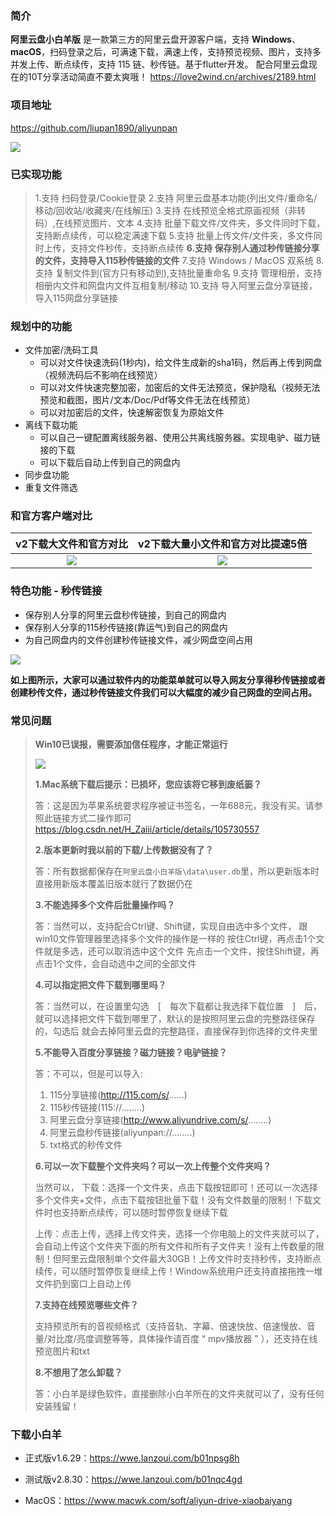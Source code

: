 ### 简介
**阿里云盘小白羊版** 是一款第三方的阿里云盘开源客户端，支持 **Windows**、 **macOS**，扫码登录之后，可满速下载，满速上传，支持预览视频、图片，支持多并发上传、断点续传，支持 115 链、秒传链。基于flutter开发。
配合阿里云盘现在的10T分享活动简直不要太爽哦！
https://love2wind.cn/archives/2189.html

### 项目地址

https://github.com/liupan1890/aliyunpan

![](https://cdn.jsdelivr.net/gh/love2wind/cloudimg/img/9a7a0adc47a9a40c5afc4420ed0b55a0.webp)

### 已实现功能

> 1.支持 扫码登录/Cookie登录
> 2.支持 阿里云盘基本功能(列出文件/重命名/移动/回收站/收藏夹/在线解压)
> 3.支持 在线预览全格式原画视频（非转码）,在线预览图片、文本
> 4.支持 批量下载文件/文件夹，多文件同时下载，支持断点续传，可以稳定满速下载
> 5.支持 批量上传文件/文件夹，多文件同时上传，支持文件秒传，支持断点续传
> **6.支持 保存别人通过秒传链接分享的文件，支持导入115秒传链接的文件**
> 7.支持 Windows / MacOS 双系统
> 8.支持 复制文件到(官方只有移动到),支持批量重命名
> 9.支持 管理相册，支持相册内文件和网盘内文件互相复制/移动
> 10.支持 导入阿里云盘分享链接，导入115网盘分享链接

### 规划中的功能

- 文件加密/洗码工具
  - 可以对文件快速洗码(1秒内)，给文件生成新的sha1码，然后再上传到网盘（视频洗码后不影响在线预览）
  - 可以对文件快速完整加密，加密后的文件无法预览，保护隐私（视频无法预览和截图，图片/文本/Doc/Pdf等文件无法在线预览）
  - 可以对加密后的文件，快速解密恢复为原始文件
- 离线下载功能
  - 可以自己一键配置离线服务器、使用公共离线服务器。实现电驴、磁力链接的下载
  - 可以下载后自动上传到自己的网盘内
- 同步盘功能
- 重复文件筛选

### 和官方客户端对比

|                    v2下载大文件和官方对比                    |              v2下载大量小文件和官方对比提速5倍               |
| :----------------------------------------------------------: | :----------------------------------------------------------: |
| ![](https://cdn.jsdelivr.net/gh/love2wind/cloudimg/img/389f8bcb4ce26063707baf19d2752f81.gif) | <img src="https://cdn.jsdelivr.net/gh/love2wind/cloudimg/img/a01ca38332dfd3882a527f8760d020b8.gif"  /> |

### 特色功能 - 秒传链接

- 保存别人分享的阿里云盘秒传链接，到自己的网盘内
- 保存别人分享的115秒传链接(靠运气)到自己的网盘内
- 为自己网盘内的文件创建秒传链接文件，减少网盘空间占用

![](https://cdn.jsdelivr.net/gh/love2wind/cloudimg/img/143055eb03fc0ebf42d8b906e8c6e66e.webp)

**如上图所示，大家可以通过软件内的功能菜单就可以导入网友分享得秒传链接或者创建秒传文件，通过秒传链接文件我们可以大幅度的减少自己网盘的空间占用。**

### 常见问题

> **Win10已误报，需要添加信任程序，才能正常运行**
>
> ![](https://cdn.jsdelivr.net/gh/love2wind/cloudimg/img/ebc10677f94145a6d15be9817d5b7a6e.gif)
>
> **1.Mac系统下载后提示：已损坏，您应该将它移到废纸篓？**
>
> 答：这是因为苹果系统要求程序被证书签名，一年688元，我没有买。请参照此链接方式二操作即可 https://blog.csdn.net/H_Zaiii/article/details/105730557
>
> **2.版本更新时我以前的下载/上传数据没有了？**
>
> 答：所有数据都保存在`阿里云盘小白羊版\data\user.db`里，所以更新版本时直接用新版本覆盖旧版本就行了数据仍在
>
> **3.不能选择多个文件后批量操作吗？**
>
> 答：当然可以，支持配合Ctrl键、Shift键，实现自由选中多个文件，
> 跟win10文件管理器里选择多个文件的操作是一样的
> 按住Ctrl键，再点击1个文件就是多选，还可以取消选中这个文件
> 先点击一个文件，按住Shift键，再点击1个文件，会自动选中之间的全部文件
>
> **4.可以指定把文件下载到哪里吗？**
>
> 答：当然可以，在设置里勾选　[　每次下载都让我选择下载位置　]　后，就可以选择把文件下载到哪里了，默认的是按照阿里云盘的完整路径保存的，勾选后 就会去掉阿里云盘的完整路径，直接保存到你选择的文件夹里
>
> **5.不能导入百度分享链接？磁力链接？电驴链接？**
>
> 答：不可以，但是可以导入:
>
> 1. 115分享链接(http://115.com/s/......)
> 2. 115秒传链接(115://........)
> 3. 阿里云盘分享链接(http://www.aliyundrive.com/s/........)
> 4. 阿里云盘秒传链接(aliyunpan://........)
> 5. txt格式的秒传文件
>
> **6.可以一次下载整个文件夹吗？可以一次上传整个文件夹吗？**
>
> 当然可以， 下载：选择一个文件夹，点击下载按钮即可！还可以一次选择多个文件夹+文件，点击下载按钮批量下载！没有文件数量的限制！下载文件时也支持断点续传，可以随时暂停恢复继续下载
>
> 上传：点击上传，选择上传文件夹，选择一个你电脑上的文件夹就可以了，会自动上传这个文件夹下面的所有文件和所有子文件夹！没有上传数量的限制！但阿里云盘限制单个文件最大30GB！上传文件时支持秒传，支持断点续传，可以随时暂停恢复继续上传！Window系统用户还支持直接拖拽一堆文件扔到窗口上自动上传
>
> **7.支持在线预览哪些文件？**
>
> 支持预览所有的音视频格式（支持音轨、字幕、倍速快放、倍速慢放、音量/对比度/亮度调整等等，具体操作请百度 “ mpv播放器 ” ），还支持在线预览图片和txt
>
> **8.不想用了怎么卸载？**
>
> 答：小白羊是绿色软件，直接删除小白羊所在的文件夹就可以了，没有任何安装残留！

### 下载小白羊

- 正式版v1.6.29：https://wwe.lanzoui.com/b01npsg8h

- 测试版v2.8.30：https://wwe.lanzoui.com/b01nqc4gd

- MacOS：https://www.macwk.com/soft/aliyun-drive-xiaobaiyang